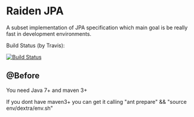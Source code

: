 Raiden JPA
=========

A subset implementation of JPA specification which main goal is be really fast in development environments.

Build Status (by Travis):

[![Build Status](https://travis-ci.org/andreitognolo/raidenjpa.png)](http://travis-ci.org/andreitognolo/raidenjpa)

## @Before

You need Java 7+ and maven 3+

If you dont have maven3+ you can get it calling "ant prepare" && "source env/dextra/env.sh"
